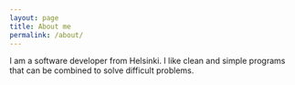 ```yaml
---
layout: page
title: About me
permalink: /about/
---
```


I am a software developer from Helsinki. I like clean and simple programs that can be combined to solve difficult problems.
